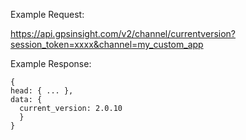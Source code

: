 Example Request:

https://api.gpsinsight.com/v2/channel/currentversion?session_token=xxxx&channel=my_custom_app

Example Response:

    {
    head: { ... },
    data: {
      current_version: 2.0.10
      }
    }

